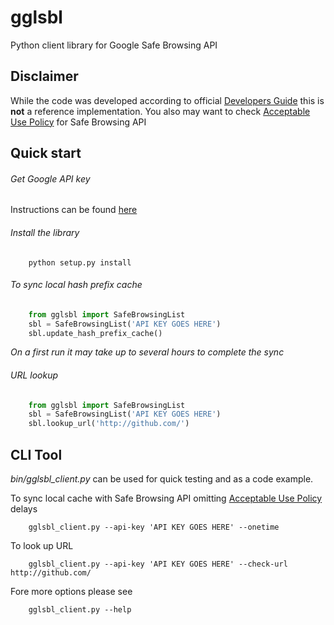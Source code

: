 gglsbl
======

Python client library for Google Safe Browsing API

Disclaimer
----------
While the code was developed according to official
[Developers Guide](https://developers.google.com/safe-browsing/developers_guide_v3)
this is **not** a reference implementation. You also may want to check
[Acceptable Use Policy](https://developers.google.com/safe-browsing/developers_guide_v3#AcceptableUsage)
for Safe Browsing API

Quick start
-----------

###### Get Google API key
Instructions can be found [here](https://developers.google.com/safe-browsing/lookup_guide#GettingStarted)

###### Install the library

```
    python setup.py install
```

###### To sync local hash prefix cache

```python
    from gglsbl import SafeBrowsingList
    sbl = SafeBrowsingList('API KEY GOES HERE')
    sbl.update_hash_prefix_cache()
```

*On a first run it may take up to several hours to complete the sync*

###### URL lookup

```python
    from gglsbl import SafeBrowsingList
    sbl = SafeBrowsingList('API KEY GOES HERE')
    sbl.lookup_url('http://github.com/')
```

CLI Tool
--------
*bin/gglsbl_client.py* can be used for quick testing and as a code example.

To sync local cache with Safe Browsing API omitting [Acceptable Use Policy](https://developers.google.com/safe-browsing/developers_guide_v3#AcceptableUsage) delays
```
    gglsbl_client.py --api-key 'API KEY GOES HERE' --onetime
```

To look up URL
```
    gglsbl_client.py --api-key 'API KEY GOES HERE' --check-url http://github.com/
```

Fore more options please see
```
    gglsbl_client.py --help
```
